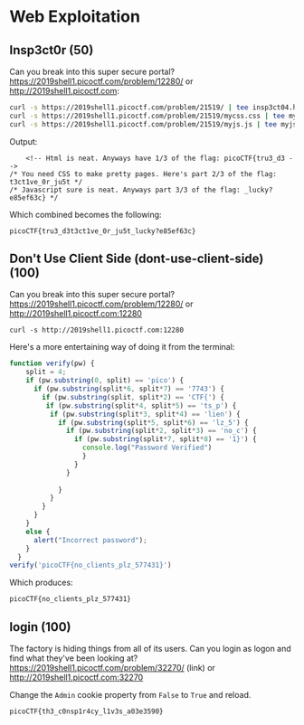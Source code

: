 # Web Exploitation

## Insp3ct0r (50)

Can you break into this super secure portal? <https://2019shell1.picoctf.com/problem/12280/> or <http://2019shell1.picoctf.com>:

```sh
curl -s https://2019shell1.picoctf.com/problem/21519/ | tee insp3ct04.html | grep flag
curl -s https://2019shell1.picoctf.com/problem/21519/mycss.css | tee mycss.css | grep flag
curl -s https://2019shell1.picoctf.com/problem/21519/myjs.js | tee myjs.js | grep flag
```

Output:

```
	<!-- Html is neat. Anyways have 1/3 of the flag: picoCTF{tru3_d3 -->
/* You need CSS to make pretty pages. Here's part 2/3 of the flag: t3ct1ve_0r_ju5t */
/* Javascript sure is neat. Anyways part 3/3 of the flag: _lucky?e85ef63c} */
```

Which combined becomes the following:

`picoCTF{tru3_d3t3ct1ve_0r_ju5t_lucky?e85ef63c}`

## Don't Use Client Side (dont-use-client-side) (100)

Can you break into this super secure portal? <https://2019shell1.picoctf.com/problem/12280/> or <http://2019shell1.picoctf.com:12280>

```
curl -s http://2019shell1.picoctf.com:12280
```

Here's a more entertaining way of doing it from the terminal:

```js
function verify(pw) {
    split = 4;
    if (pw.substring(0, split) == 'pico') {
      if (pw.substring(split*6, split*7) == '7743') {
        if (pw.substring(split, split*2) == 'CTF{') {
         if (pw.substring(split*4, split*5) == 'ts_p') {
          if (pw.substring(split*3, split*4) == 'lien') {
            if (pw.substring(split*5, split*6) == 'lz_5') {
              if (pw.substring(split*2, split*3) == 'no_c') {
                if (pw.substring(split*7, split*8) == '1}') {
                  console.log("Password Verified")
                  }
                }
              }
      
            }
          }
        }
      }
    }
    else {
      alert("Incorrect password");
    }
  }
verify('picoCTF{no_clients_plz_577431}')
```

Which produces:

`picoCTF{no_clients_plz_577431}`

## login (100)

The factory is hiding things from all of its users. Can you login as logon and find what they've been looking at? https://2019shell1.picoctf.com/problem/32270/ (link) or http://2019shell1.picoctf.com:32270

Change the `Admin` cookie property from `False` to `True` and reload.

`picoCTF{th3_c0nsp1r4cy_l1v3s_a03e3590}`



